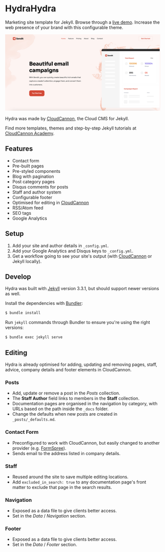 # HydraHydra

Marketing site template for Jekyll. Browse through a [live demo](https://proud-alligator.cloudvent.net/).
Increase the web presence of your brand with this configurable theme.

![Hydra template screenshot](images/_screenshot.png)

Hydra was made by [CloudCannon](http://cloudcannon.com/), the Cloud CMS for Jekyll.

Find more templates, themes and step-by-step Jekyll tutorials at [CloudCannon Academy](https://learn.cloudcannon.com/).

## Features

* Contact form
* Pre-built pages
* Pre-styled components
* Blog with pagination
* Post category pages
* Disqus comments for posts
* Staff and author system
* Configurable footer
* Optimised for editing in [CloudCannon](http://cloudcannon.com/)
* RSS/Atom feed
* SEO tags
* Google Analytics

## Setup

1. Add your site and author details in `_config.yml`.
2. Add your Google Analytics and Disqus keys to `_config.yml`.
3. Get a workflow going to see your site's output (with [CloudCannon](https://app.cloudcannon.com/) or Jekyll locally).

## Develop

Hydra was built with [Jekyll](http://jekyllrb.com/) version 3.3.1, but should support newer versions as well.

Install the dependencies with [Bundler](http://bundler.io/):

~~~bash
$ bundle install
~~~

Run `jekyll` commands through Bundler to ensure you're using the right versions:

~~~bash
$ bundle exec jekyll serve
~~~

## Editing

Hydra is already optimised for adding, updating and removing pages, staff, advice, company details and footer elements in CloudCannon.

### Posts

* Add, update or remove a post in the *Posts* collection.
* The **Staff Author** field links to members in the **Staff** collection.
* Documentation pages are organised in the navigation by category, with URLs based on the path inside the `_docs` folder.
* Change the defaults when new posts are created in `_posts/_defaults.md`.

### Contact Form

* Preconfigured to work with CloudCannon, but easily changed to another provider (e.g. [FormSpree](https://formspree.io/)).
* Sends email to the address listed in company details.

### Staff

* Reused around the site to save multiple editing locations.
* Add `excluded_in_search: true` to any documentation page's front matter to exclude that page in the search results.

### Navigation

* Exposed as a data file to give clients better access.
* Set in the *Data* / *Navigation* section.

### Footer

* Exposed as a data file to give clients better access.
* Set in the *Data* / *Footer* section.
